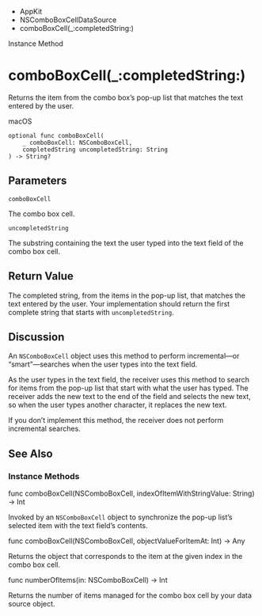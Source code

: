 

- AppKit
- NSComboBoxCellDataSource
-  comboBoxCell(\_:completedString:) 

Instance Method

# comboBoxCell(\_:completedString:)

Returns the item from the combo box’s pop-up list that matches the text entered by the user.

macOS

``` source
optional func comboBoxCell(
    _ comboBoxCell: NSComboBoxCell,
    completedString uncompletedString: String
) -> String?
```

## Parameters 

`comboBoxCell`  

The combo box cell.

`uncompletedString`  

The substring containing the text the user typed into the text field of the combo box cell.

## Return Value

The completed string, from the items in the pop-up list, that matches the text entered by the user. Your implementation should return the first complete string that starts with `uncompletedString`.

## Discussion

An `NSComboBoxCell` object uses this method to perform incremental—or “smart”—searches when the user types into the text field.

As the user types in the text field, the receiver uses this method to search for items from the pop-up list that start with what the user has typed. The receiver adds the new text to the end of the field and selects the new text, so when the user types another character, it replaces the new text.

If you don’t implement this method, the receiver does not perform incremental searches.

## See Also

### Instance Methods

func comboBoxCell(NSComboBoxCell, indexOfItemWithStringValue: String) -> Int

Invoked by an `NSComboBoxCell` object to synchronize the pop-up list’s selected item with the text field’s contents.

func comboBoxCell(NSComboBoxCell, objectValueForItemAt: Int) -> Any

Returns the object that corresponds to the item at the given index in the combo box cell.

func numberOfItems(in: NSComboBoxCell) -> Int

Returns the number of items managed for the combo box cell by your data source object.

